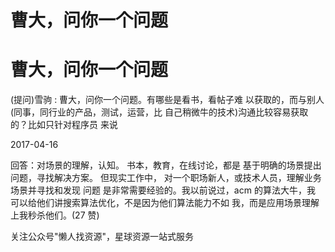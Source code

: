 # 曹大，问你一个问题

# 曹大，问你一个问题

(提问)雪驹 : 曹大，问你一个问题。有哪些是看书，看帖子难 以获取的，而与别人(同事，同行业的产品，测试，运营，比 自己稍微牛的技术)沟通比较容易获取的？比如只针对程序员 来说

2017-04-16

回答：对场景的理解，认知。 书本，教育，在线讨论，都是 基于明确的场景提出问题，寻找解决方案。 但现实工作中， 对一个职场新人，或技术人员，理解业务场景并寻找和发现 问题 是非常需要经验的。我以前说过，acm 的算法大牛，我 可以给他们讲搜索算法优化，不是因为他们算法能力不如 我，而是应用场景理解上我秒杀他们。(27 赞)

关注公众号"懒人找资源"，星球资源一站式服务